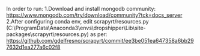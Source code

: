 In order to run:
1.Download and install mongodb community: https://www.mongodb.com/try/download/community?tck=docs_server
2.After configuring conda env, edit scrapyrt/resources.py (C:\ProgramData\Anaconda3\envs\dropshipper\Lib\site-packages\scrapyrt\resources.py)
 as per: https://github.com/gdelfresno/scrapyrt/commit/ee3be051ea647358a6bb297632d1ea277a6c02f8